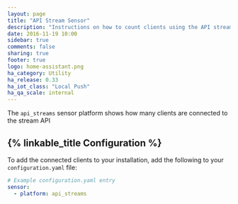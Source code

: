 ```yaml
---
layout: page
title: "API Stream Sensor"
description: "Instructions on how to count clients using the API stream within Home Assistant."
date: 2016-11-19 10:00
sidebar: true
comments: false
sharing: true
footer: true
logo: home-assistant.png
ha_category: Utility
ha_release: 0.33
ha_iot_class: "Local Push"
ha_qa_scale: internal
---
```


The `api_streams` sensor platform shows how many clients are connected to the stream API 

## {% linkable_title Configuration %}

To add the connected clients to your installation, add the following to your `configuration.yaml` file:

```yaml
# Example configuration.yaml entry
sensor:
  - platform: api_streams
```

